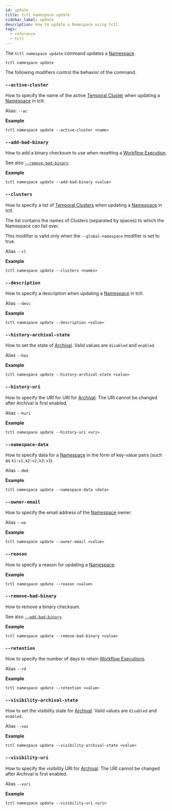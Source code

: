 ```yaml
---
id: update
title: tctl namespace update
sidebar_label: update
description: How to update a Namespace using tctl.
tags:
  - reference
  - tctl
---
```


The `tctl namespace update` command updates a [Namespace](/docs/concepts/what-is-a-namespace).

`tctl namespace update`

The following modifiers control the behavior of the command.

### `--active-cluster`

How to specify the name of the active [Temporal Cluster](https://docs.temporal.io/docs/concepts/what-is-a-temporal-cluster/) when updating a [Namespace](/docs/concepts/what-is-a-namespace) in tctl.

Alias: `--ac`

**Example**

```
tctl namespace update --active-cluster <name>
```

### `--add-bad-binary`

How to add a binary checksum to use when resetting a [Workflow Execution](/docs/concepts/what-is-a-workflow-execution).

See also [`--remove-bad-binary`](#--remove-bad-binary).

**Example**

```
tctl namespace update --add-bad-binary <value>
```

### `--clusters`

How to specify a list of [Temporal Clusters](https://docs.temporal.io/docs/concepts/what-is-a-temporal-cluster/) when updating a [Namespace](/docs/concepts/what-is-a-namespace) in tctl.

The list contains the names of Clusters (separated by spaces) to which the Namespace can fail over.

This modifier is valid only when the `--global-namespace` modifier is set to true.

Alias `--cl`

**Example**

```
tctl namespace update --clusters <names>
```

### `--description`

How to specify a description when updating a [Namespace](/docs/concepts/what-is-a-namespace) in tctl.

Alias `--desc`

**Example**

```
tctl namespace update --description <value>
```

### `--history-archival-state`

How to set the state of [Archival](/docs/concepts/what-is-archival).
Valid values are `disabled` and `enabled`.

Alias `--has`

**Example**

```
tctl namespace update --history-archival-state <value>
```

### `--history-uri`

How to specify the URI for URI for [Archival](/docs/concepts/what-is-archival).
The URI cannot be changed after Archival is first enabled.

Alias `--huri`

**Example**

```
tctl namespace update --history-uri <uri>
```

### `--namespace-data`

How to specify data for a [Namespace](/docs/concepts/what-is-a-namespace) in the form of key-value pairs (such as `k1:v1,k2:v2,k3:v3`).

Alias `--dmd`

**Example**

```
tctl namespace update --namespace-data <data>
```

### `--owner-email`

How to specify the email address of the [Namespace](/docs/concepts/what-is-a-namespace) owner.

Alias `--oe`

**Example**

```
tctl namespace update --owner-email <value>
```

### `--reason`

How to specify a reason for updating a [Namespace](/docs/concepts/what-is-a-namespace).

**Example**

```
tctl namespace update --reason <value>
```

### `--remove-bad-binary`

How to remove a binary checksum.

See also [`--add-bad-binary`](#--add-bad-binary).

**Example**

```
tctl namespace update --remove-bad-binary <value>
```

### `--retention`

How to specify the number of days to retain [Workflow Executions](/docs/concepts/what-is-a-workflow-execution).

Alias `--rd`

**Example**

```
tctl namespace update --retention <value>
```

### `--visibility-archival-state`

How to set the visibility state for [Archival](/docs/concepts/what-is-archival).
Valid values are `disabled` and `enabled`.

Alias `--vas`

**Example**

```
tctl namespace update --visibility-archival-state <value>
```

### `--visibility-uri`

How to specify the visibility URI for [Archival](/docs/concepts/what-is-archival).
The URI cannot be changed after Archival is first enabled.

Alias `--vuri`

**Example**

```
tctl namespace update --visibility-uri <uri>
```
